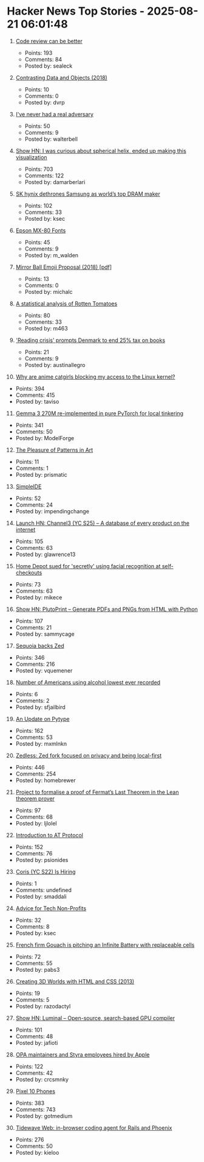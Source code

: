 # Hacker News Top Stories - 2025-08-21 06:01:48

1. [Code review can be better](https://tigerbeetle.com/blog/2025-08-04-code-review-can-be-better/)
   - Points: 193
   - Comments: 84
   - Posted by: sealeck

2. [Contrasting Data and Objects (2018)](https://www.tedinski.com/2018/01/23/data-objects-and-being-railroaded-into-misdesign.html)
   - Points: 10
   - Comments: 0
   - Posted by: dvrp

3. [I've never had a real adversary](https://inoticeiamconfused.substack.com/p/ive-never-had-a-real-adversary)
   - Points: 50
   - Comments: 9
   - Posted by: walterbell

4. [Show HN: I was curious about spherical helix, ended up making this visualization](https://visualrambling.space/moving-objects-in-3d/)
   - Points: 703
   - Comments: 122
   - Posted by: damarberlari

5. [SK hynix dethrones Samsung as world’s top DRAM maker](https://koreajoongangdaily.joins.com/news/2025-08-15/business/tech/Thanks-Nvidia-SK-hynix-dethrones-Samsung-as-worlds-top-DRAM-maker-for-first-time-in-over-30-years/2376834)
   - Points: 102
   - Comments: 33
   - Posted by: ksec

6. [Epson MX-80 Fonts](https://mw.rat.bz/MX-80/)
   - Points: 45
   - Comments: 9
   - Posted by: m_walden

7. [Mirror Ball Emoji Proposal (2018) [pdf]](https://www.unicode.org/L2/L2019/19310-mirror-ball-emoji.pdf)
   - Points: 13
   - Comments: 0
   - Posted by: michalc

8. [A statistical analysis of Rotten Tomatoes](https://www.statsignificant.com/p/is-rotten-tomatoes-still-reliable)
   - Points: 80
   - Comments: 33
   - Posted by: m463

9. ['Reading crisis' prompts Denmark to end 25% tax on books](https://www.rte.ie/news/world/2025/0820/1529397-denmark-book-tax/)
   - Points: 21
   - Comments: 9
   - Posted by: austinallegro

10. [Why are anime catgirls blocking my access to the Linux kernel?](https://lock.cmpxchg8b.com/anubis.html)
   - Points: 394
   - Comments: 415
   - Posted by: taviso

11. [Gemma 3 270M re-implemented in pure PyTorch for local tinkering](https://github.com/rasbt/LLMs-from-scratch/tree/main/ch05/12_gemma3)
   - Points: 341
   - Comments: 50
   - Posted by: ModelForge

12. [The Pleasure of Patterns in Art](https://thereader.mitpress.mit.edu/why-repetition-in-art-pleases-the-brain/)
   - Points: 11
   - Comments: 1
   - Posted by: prismatic

13. [SimpleIDE](https://github.com/jamesplotts/simpleide)
   - Points: 52
   - Comments: 24
   - Posted by: impendingchange

14. [Launch HN: Channel3 (YC S25) – A database of every product on the internet](undefined)
   - Points: 105
   - Comments: 63
   - Posted by: glawrence13

15. [Home Depot sued for 'secretly' using facial recognition at self-checkouts](https://petapixel.com/2025/08/20/home-depot-sued-for-secretly-using-facial-recognition-technology-on-self-checkout-cameras/)
   - Points: 73
   - Comments: 63
   - Posted by: mikece

16. [Show HN: PlutoPrint – Generate PDFs and PNGs from HTML with Python](https://github.com/plutoprint/plutoprint)
   - Points: 107
   - Comments: 21
   - Posted by: sammycage

17. [Sequoia backs Zed](https://zed.dev/blog/sequoia-backs-zed)
   - Points: 346
   - Comments: 216
   - Posted by: vquemener

18. [Number of Americans using alcohol lowest ever recorded](https://news.gallup.com/poll/693362/drinking-rate-new-low-alcohol-concerns-surge.aspx)
   - Points: 6
   - Comments: 2
   - Posted by: sfjailbird

19. [An Update on Pytype](https://github.com/google/pytype)
   - Points: 162
   - Comments: 53
   - Posted by: mxmlnkn

20. [Zedless: Zed fork focused on privacy and being local-first](https://github.com/zedless-editor/zed)
   - Points: 446
   - Comments: 254
   - Posted by: homebrewer

21. [Project to formalise a proof of Fermat’s Last Theorem in the Lean theorem prover](https://imperialcollegelondon.github.io/FLT/)
   - Points: 97
   - Comments: 68
   - Posted by: ljlolel

22. [Introduction to AT Protocol](https://mackuba.eu/2025/08/20/introduction-to-atproto/)
   - Points: 152
   - Comments: 76
   - Posted by: psionides

23. [Coris (YC S22) Is Hiring](https://www.ycombinator.com/companies/coris/jobs/rqO40yy-ai-engineer)
   - Points: 1
   - Comments: undefined
   - Posted by: smaddali

24. [Advice for Tech Non-Profits](https://mitchellh.com/writing/advice-for-tech-nonprofits)
   - Points: 32
   - Comments: 8
   - Posted by: ksec

25. [French firm Gouach is pitching an Infinite Battery with replaceable cells](https://arstechnica.com/gadgets/2025/05/gouach-wants-you-to-insert-and-pluck-the-cells-from-its-infinite-e-bike-battery/)
   - Points: 72
   - Comments: 55
   - Posted by: pabs3

26. [Creating 3D Worlds with HTML and CSS (2013)](https://keithclark.co.uk/articles/creating-3d-worlds-with-html-and-css/)
   - Points: 19
   - Comments: 5
   - Posted by: razodactyl

27. [Show HN: Luminal – Open-source, search-based GPU compiler](https://github.com/luminal-ai/luminal)
   - Points: 101
   - Comments: 48
   - Posted by: jafioti

28. [OPA maintainers and Styra employees hired by Apple](https://blog.openpolicyagent.org/note-from-teemu-tim-and-torin-to-the-open-policy-agent-community-2dbbfe494371)
   - Points: 122
   - Comments: 42
   - Posted by: crcsmnky

29. [Pixel 10 Phones](https://blog.google/products/pixel/google-pixel-10-pro-xl/)
   - Points: 383
   - Comments: 743
   - Posted by: gotmedium

30. [Tidewave Web: in-browser coding agent for Rails and Phoenix](https://tidewave.ai/blog/tidewave-web-phoenix-rails)
   - Points: 276
   - Comments: 50
   - Posted by: kieloo

